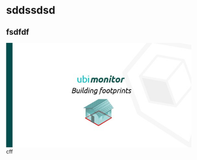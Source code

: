 # sddssdsd

## fsdfdf

![](https://raw.githubusercontent.com/ESA-EarthCODE/open-science-catalog-metadata-testing/8153052069321c6233b8db92f3d7ed3eeaf72c7b/assets/helloooo-img-1737022192771.jpeg) cff